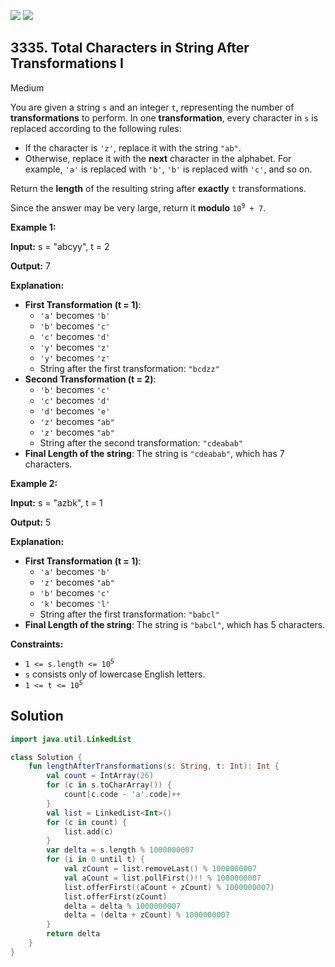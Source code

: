 [![](https://img.shields.io/github/stars/javadev/LeetCode-in-Kotlin?label=Stars&style=flat-square)](https://github.com/javadev/LeetCode-in-Kotlin)
[![](https://img.shields.io/github/forks/javadev/LeetCode-in-Kotlin?label=Fork%20me%20on%20GitHub%20&style=flat-square)](https://github.com/javadev/LeetCode-in-Kotlin/fork)

## 3335\. Total Characters in String After Transformations I

Medium

You are given a string `s` and an integer `t`, representing the number of **transformations** to perform. In one **transformation**, every character in `s` is replaced according to the following rules:

*   If the character is `'z'`, replace it with the string `"ab"`.
*   Otherwise, replace it with the **next** character in the alphabet. For example, `'a'` is replaced with `'b'`, `'b'` is replaced with `'c'`, and so on.

Return the **length** of the resulting string after **exactly** `t` transformations.

Since the answer may be very large, return it **modulo** <code>10<sup>9</sup> + 7</code>.

**Example 1:**

**Input:** s = "abcyy", t = 2

**Output:** 7

**Explanation:**

*   **First Transformation (t = 1)**:
    *   `'a'` becomes `'b'`
    *   `'b'` becomes `'c'`
    *   `'c'` becomes `'d'`
    *   `'y'` becomes `'z'`
    *   `'y'` becomes `'z'`
    *   String after the first transformation: `"bcdzz"`
*   **Second Transformation (t = 2)**:
    *   `'b'` becomes `'c'`
    *   `'c'` becomes `'d'`
    *   `'d'` becomes `'e'`
    *   `'z'` becomes `"ab"`
    *   `'z'` becomes `"ab"`
    *   String after the second transformation: `"cdeabab"`
*   **Final Length of the string**: The string is `"cdeabab"`, which has 7 characters.

**Example 2:**

**Input:** s = "azbk", t = 1

**Output:** 5

**Explanation:**

*   **First Transformation (t = 1)**:
    *   `'a'` becomes `'b'`
    *   `'z'` becomes `"ab"`
    *   `'b'` becomes `'c'`
    *   `'k'` becomes `'l'`
    *   String after the first transformation: `"babcl"`
*   **Final Length of the string**: The string is `"babcl"`, which has 5 characters.

**Constraints:**

*   <code>1 <= s.length <= 10<sup>5</sup></code>
*   `s` consists only of lowercase English letters.
*   <code>1 <= t <= 10<sup>5</sup></code>

## Solution

```kotlin
import java.util.LinkedList

class Solution {
    fun lengthAfterTransformations(s: String, t: Int): Int {
        val count = IntArray(26)
        for (c in s.toCharArray()) {
            count[c.code - 'a'.code]++
        }
        val list = LinkedList<Int>()
        for (c in count) {
            list.add(c)
        }
        var delta = s.length % 1000000007
        for (i in 0 until t) {
            val zCount = list.removeLast() % 1000000007
            val aCount = list.pollFirst()!! % 1000000007
            list.offerFirst((aCount + zCount) % 1000000007)
            list.offerFirst(zCount)
            delta = delta % 1000000007
            delta = (delta + zCount) % 1000000007
        }
        return delta
    }
}
```
